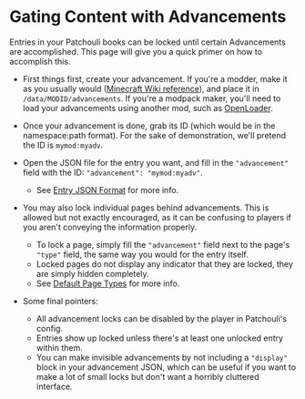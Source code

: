 # Gating Content with Advancements

Entries in your Patchouli books can be locked until certain Advancements are
accomplished. This page will give you a quick primer on how to accomplish this.

* First things first, create your advancement. If you're a modder, make it as you usually
  would ([Minecraft Wiki reference](https://minecraft.gamepedia.com/Advancements)), and
  place it in `/data/MODID/advancements`. If you're a modpack maker, you'll need to load
  your advancements using another mod, such as
  [OpenLoader](https://www.curseforge.com/minecraft/mc-mods/open-loader).

* Once your advancement is done, grab its ID (which would be in the namespace:path
  format). For the sake of demonstration, we'll pretend the ID is `mymod:myadv`.

* Open the JSON file for the entry you want, and fill in the `"advancement"` field with
  the ID: `"advancement": "mymod:myadv"`. 
    * See [Entry JSON Format](/docs/patchouli-basics/entry-json) for more info.

* You may also lock individual pages behind advancements. This is allowed but not exactly
  encouraged, as it can be confusing to players if you aren't conveying the information
  properly.
    * To lock a page, simply fill the `"advancement"` field next to the page's `"type"`
      field, the same way you would for the entry itself.
    * Locked pages do not display any indicator that they are locked, they are simply
      hidden completely.
    * See [Default Page Types](/docs/patchouli-basics/page-types) for more info.

* Some final pointers:
    * All advancement locks can be disabled by the player in Patchouli's config.
    * Entries show up locked unless there's at least one unlocked entry within them.
    * You can make invisible advancements by not including a `"display"` block in your
      advancement JSON, which can be useful if you want to make a lot of small locks but
      don't want a horribly cluttered interface.
